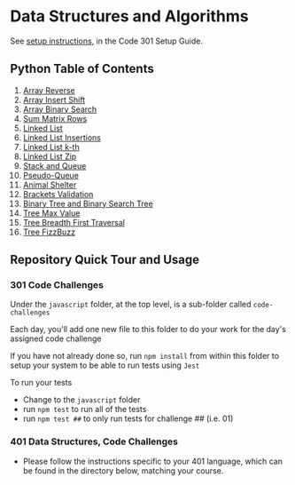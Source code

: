 # Data Structures and Algorithms

See [setup instructions](https://codefellows.github.io/setup-guide/code-301/2-code-challenges), in the Code 301 Setup Guide.

## Python Table of Contents

1. [Array Reverse](/python/docs/array_reverse/README.md)
1. [Array Insert Shift](/python/docs/array_insert_shift/README.md)
1. [Array Binary Search](/python/docs/array_binary_search/README.md)
1. [Sum Matrix Rows](/python/docs/sum_matrix_rows/README.md)
1. [Linked List](/python/data_structures/linked_list.py)
1. [Linked List Insertions](/python/docs/linked_list_insertions/README.md)
1. [Linked List k-th](/python/docs/linked_list_kth/README.md)
1. [Linked List Zip](/python/docs/linked_list_zip/README.md)
1. [Stack and Queue](/python/docs/stack_and_queue/README.md)
1. [Pseudo-Queue](/python/docs/stack_queue_pseudo/README.md)
1. [Animal Shelter](/python/docs/stack_queue_animal_shelter/README.md)
1. [Brackets Validation](/python/docs/stack_queue_brackets/README.md)
1. [Binary Tree and Binary Search Tree](/python/docs/trees/README.md)
1. [Tree Max Value](/python/docs/tree_max/README.md)
1. [Tree Breadth First Traversal](/python/docs/tree_breadth_first/README.md)
1. [Tree FizzBuzz](/python/docs/tree_fizz_buzz/README.md)

## Repository Quick Tour and Usage

### 301 Code Challenges

Under the `javascript` folder, at the top level, is a sub-folder called `code-challenges`

Each day, you'll add one new file to this folder to do your work for the day's assigned code challenge

If you have not already done so, run `npm install` from within this folder to setup your system to be able to run tests using `Jest`

To run your tests

- Change to the `javascript` folder
- run `npm test` to run all of the tests
- run `npm test ##` to only run tests for challenge ## (i.e. 01)

### 401 Data Structures, Code Challenges

- Please follow the instructions specific to your 401 language, which can be found in the directory below, matching your course.
